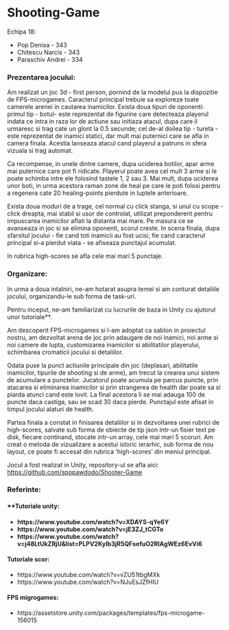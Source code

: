 <h1>Shooting-Game</h1>

<p>Echipa 18: 
<ul>
    <li>Pop Denisa - 343 </li>
    <li>Chitescu Narcis - 343 </li>
    <li>Paraschiv Andrei - 334 </li>
</ul></p>
<p>
<h3>Prezentarea jocului:</h3>
Am realizat un joc 3d - first person, pornind de la modelul pus la dispozitie de FPS-microgames. Caracterul principal trebuie sa exploreze toate camerele arenei in cautarea inamicilor. Exista doua tipuri de oponenti: primul tip - botul- este reprezentat de figurine care detecteaza playerul indata ce intra in raza lor de actiune sau initiaza atacul, dupa care il urmaresc si trag cate un glont la 0.5 secunde; cel de-al doilea tip - tureta - este reprezentat de inamici statici, dar mult mai puternici care se afla in camera finala. Acestia lanseaza atacul cand playerul a patruns in sfera vizuala si trag automat.
</p>
<p>
Ca recompense, in unele dintre camere, dupa uciderea botilor, apar arme mai puternice care pot fi ridicate. Playerul poate avea cel mult 3 arme si le poate schimba intre ele folosind tastele 1, 2 sau 3. Mai mult, dupa uciderea unor boti, in urma acestora raman zone de heal pe care le poti folosi pentru a regenera cate 20 healing-points pierdute in luptele anterioare. 
</p><p>
Exista doua moduri de a trage, cel normal cu click stanga, si unul cu scope - click dreapta, mai stabil si usor de controlat, utilizat preponderent pentru impuscarea inamicilor aflati la distanta mai mare. Pe masura ce se avanseaza in joc si se elimina oponenti, scorul creste. In scena finala, dupa sfarsitul jocului - fie cand toti inamicii au fost ucisi, fie cand caracterul principal si-a pierdut viata -  se afiseaza punctajul acumulat.
</p><p>
In rubrica high-scores se afla cele mai mari 5 punctaje. 
</p>
<h3>Organizare:</h3> 
<p>
In urma a doua intalniri, ne-am hotarat asupra temei si am conturat detaliile jocului, organizandu-le sub forma de task-uri. 
</p><p>
Pentru inceput, ne-am familiarizat cu lucrurile de baza in Unity cu ajutorul unor tutoriale**.
</p><p>
Am descoperit FPS-microgames si l-am adoptat ca sablon in proiectul nostru, am dezvoltat arena de joc prin adaugare de noi inamici, noi arme si noi camere de lupta, customizarea inamicilor si abilitatilor playerului, schimbarea cromaticii jocului si detaliilor.
</p><p>
Odata puse la punct actiunile principale din joc (deplasari, abilitatile inamicilor, tipurile de shooting si de arme), am trecut la crearea unui sistem de acumulare a punctelor. Jucatorul poate acumula pe parcus puncte, prin atacarea si eliminarea inamicilor si prin strangerea de health dar poate sa si piarda atunci cand este lovit. La final acestora li se mai adauga 100 de puncte daca castiga, sau se scad 30 daca pierde. Punctajul este afisat in timpul jocului alaturi de health.
</p><p>
Partea finala a constat in finisarea detaliilor si in dezvoltarea unei rubrici de high-scores, salvate sub forma de obiecte de tip json intr-un fisier text pe disk, fiecare continand, stocate intr-un array, cele mai mari 5 scoruri.
Am creat o metoda de vizualizare a acestui istoric ierarhic, sub forma de nou layout, ce poate fi accesat din rubrica ‘high-scores’ din meniul principal. 
</p><p>  

Jocul a fost realizat in Unity, repository-ul se afla aici: https://github.com/spopawdodo/Shooter-Game 
</p><p>

<h3>Referinte:</h3> 

<h4>**Tutoriale unity:<h4>
<ul>
<li>https://www.youtube.com/watch?v=XDAYS-qYe6Y</li>
<li>https://www.youtube.com/watch?v=jE3ZJ_tCGTo</li>
<li>https://www.youtube.com/watch?v=j48LtUkZRjU&list=PLPV2KyIb3jR5QFsefuO2RlAgWEz6EvVi6</li>
</ul>

<h4>Tutoriale scor:</h4>
<ul>
<li>https://www.youtube.com/watch?v=vZU51tbgMXk</li>
<li>https://www.youtube.com/watch?v=NJuEsJZfHIU</li>
</ul>

<h4>FPS migrogames:</h4> 
<ul>
<li>https://assetstore.unity.com/packages/templates/fps-microgame-156015</li>
</ul>
</p>




